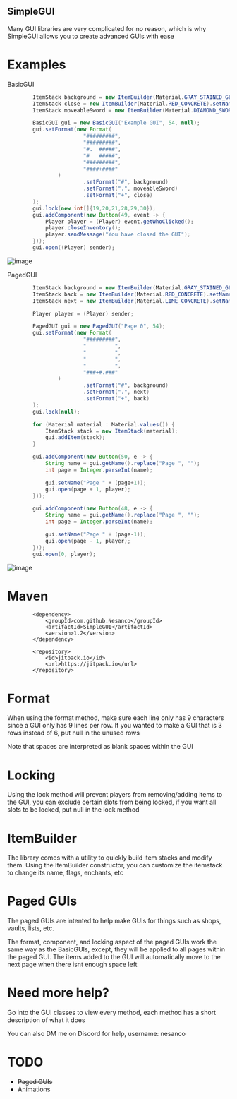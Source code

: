 ## SimpleGUI

Many GUI libraries are very complicated for no reason, which is why SimpleGUI allows you to create advanced GUIs with ease

# Examples

BasicGUI
```java
        ItemStack background = new ItemBuilder(Material.GRAY_STAINED_GLASS_PANE).setName("").build();
        ItemStack close = new ItemBuilder(Material.RED_CONCRETE).setName("Close").build();
        ItemStack moveableSword = new ItemBuilder(Material.DIAMOND_SWORD).setName("The Great Sword").setEnchantEffect().build();

        BasicGUI gui = new BasicGUI("Example GUI", 54, null);
        gui.setFormat(new Format(
                        "#########",
                        "#########",
                        "#.  #####",
                        "#   #####",
                        "#########",
                        "####+####"
                )
                        .setFormat("#", background)
                        .setFormat(".", moveableSword)
                        .setFormat("+", close)
        );
        gui.lock(new int[]{19,20,21,28,29,30});
        gui.addComponent(new Button(49, event -> {
            Player player = (Player) event.getWhoClicked();
            player.closeInventory();
            player.sendMessage("You have closed the GUI");
        }));
        gui.open((Player) sender);
```
![image](https://github.com/Nesanco/SimpleGUI/assets/80917510/f04ea3b5-574e-4e80-9799-9873590b4df8)

PagedGUI
```java
        ItemStack background = new ItemBuilder(Material.GRAY_STAINED_GLASS_PANE).setName("").build();
        ItemStack back = new ItemBuilder(Material.RED_CONCRETE).setName("Back").build();
        ItemStack next = new ItemBuilder(Material.LIME_CONCRETE).setName("Next").build();

        Player player = (Player) sender;

        PagedGUI gui = new PagedGUI("Page 0", 54);
        gui.setFormat(new Format(
                        "#########",
                        "         ",
                        "         ",
                        "         ",
                        "         ",
                        "###+#.###"
                )
                        .setFormat("#", background)
                        .setFormat(".", next)
                        .setFormat("+", back)
        );
        gui.lock(null);

        for (Material material : Material.values()) {
            ItemStack stack = new ItemStack(material);
            gui.addItem(stack);
        }

        gui.addComponent(new Button(50, e -> {
            String name = gui.getName().replace("Page ", "");
            int page = Integer.parseInt(name);

            gui.setName("Page " + (page+1));
            gui.open(page + 1, player);
        }));

        gui.addComponent(new Button(48, e -> {
            String name = gui.getName().replace("Page ", "");
            int page = Integer.parseInt(name);

            gui.setName("Page " + (page-1));
            gui.open(page - 1, player);
        }));
        gui.open(0, player);
```
![image](https://github.com/Nesanco/SimpleGUI/assets/80917510/6b30cb56-a007-487d-9726-f2c601602611)


# Maven

```
        <dependency>
            <groupId>com.github.Nesanco</groupId>
            <artifactId>SimpleGUI</artifactId>
            <version>1.2</version>
        </dependency>
```
```
        <repository>
            <id>jitpack.io</id>
            <url>https://jitpack.io</url>
        </repository>
```

# Format

When using the format method, make sure each line only has 9 characters since a GUI only has 9 lines per row. If you wanted to make a GUI that is 3 rows instead of 6, put null in the unused rows

Note that spaces are interpreted as blank spaces within the GUI

# Locking

Using the lock method will prevent players from removing/adding items to the GUI, you can exclude certain slots from being locked, if you want all slots to be locked, put null in the lock method

# ItemBuilder

The library comes with a utility to quickly build item stacks and modify them. Using the ItemBuilder constructor, you can customize the itemstack to change its name, flags, enchants, etc

# Paged GUIs

The paged GUIs are intented to help make GUIs for things such as shops, vaults, lists, etc.

The format, component, and locking aspect of the paged GUIs work the same way as the BasicGUIs, except, they will be applied to all pages within the paged GUI. The items added to the GUI will automatically move to the next page when there isnt enough space left

# Need more help?

Go into the GUI classes to view every method, each method has a short description of what it does

You can also DM me on Discord for help, username: nesanco

# TODO

- <s>Paged GUIs</s>
- Animations
